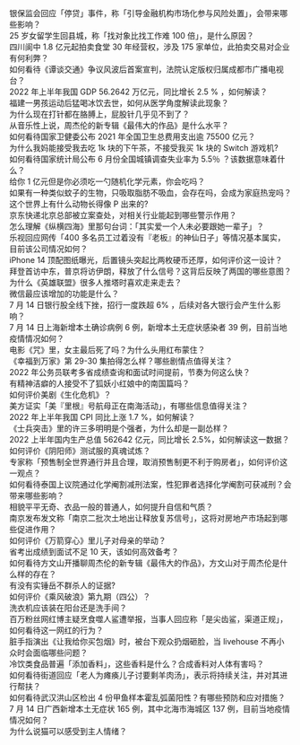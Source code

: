 银保监会回应「停贷」事件，称「引导金融机构市场化参与风险处置」，会带来哪些影响？  
25 岁女留学生回县城，称「找对象比找工作难 100 倍」，是什么原因？  
四川阆中 1.8 亿元起拍卖食堂 30 年经营权，涉及 175 家单位，此拍卖交易对企业有何利弊？  
如何看待《谭谈交通》争议风波后首案宣判，法院认定版权归属成都市广播电视台？  
2022 年上半年我国 GDP 56.2642 万亿元，同比增长 2.5 % ，如何解读？  
福建一男孩运动后猛喝冰饮去世，如何从医学角度解读此现象？  
为什么现在打针都在胳膊上，屁股针几乎见不到了？  
从音乐性上说，周杰伦的新专辑《最伟大的作品》是什么水平？  
如何看待国家卫健委公布 2021 年全国卫生总费用支出逾 75500 亿元？  
为什么我妈能接受我去吃 1k 块的下午茶，不接受我买 1k 块的 Switch 游戏机?  
如何看待国家统计局公布 6 月份全国城镇调查失业率为 5.5％ ？该数据意味着什么？  
给你 1 亿元但是你必须吃一勺随机化学元素，你会吃吗？  
如果有一种类似蚊子的生物，只吸取脂肪不吸血，会存在吗，会成为家庭热宠吗？  
这个世界上有什么动物长得像 P 出来的?  
京东快递北京总部被立案查处，对相关行业能起到哪些警示作用？  
怎么理解《纵横四海》里那句台词：「其实爱一个人未必要跟她一辈子」？  
乐视回应网传「400 多名员工过着没有『老板』的神仙日子」等情况基本属实，目前该公司情况如何？  
iPhone 14 顶配图纸曝光，后置镜头突起比两枚硬币还厚，如何评价这一设计？  
拜登首访中东，普京将访伊朗，释放了什么信号？这背后反映了两国的哪些意图？  
为什么《英雄联盟》很多人推塔时喜欢走来走去？  
微信最应该增加的功能是什么？  
7 月 14 日银行股全线下挫，招行一度跌超 6% ，后续对各大银行会产生什么影响？  
7 月 14 日上海新增本土确诊病例 6 例，新增本土无症状感染者 39 例，目前当地疫情情况如何？  
电影《咒》里，女主最后死了吗？为什么头用红布蒙住？  
《幸福到万家》第 29-30 集拍得怎么样？哪些剧情点值得关注？  
2022 年公务员联考多省成绩查询和面试时间提前，节奏为何这么快？  
有精神洁癖的人接受不了狐妖小红娘中的南国篇吗？  
如何评价美剧《生化危机》？  
美方证实「美『里根』号航母正在南海活动」，有哪些信息值得关注？  
2022 年上半年我国 CPI 同比上涨 1.7 %，如何解读？  
《士兵突击》里的许三多明明是个强者，为什么却是一副怂样？  
2022 上半年国内生产总值 562642 亿元，同比增长 2.5%，如何解读这一数据？  
如何评价《阴阳师》测试服的真魂试炼？  
专家称「预售制全世界通行并且合理，取消预售制更不利于购房者」，如何评价这一观点？  
如何看待泰国上议院通过化学阉割减刑法案，性犯罪者选择化学阉割可获减刑？会带来哪些影响？  
相貌平平无奇、衣品一般的普通人，如何提升自信和气质？  
南京发布发文称「南京二批次土地出让释放复苏信号」，这将对房地产市场起到哪些促进作用？  
如何评价《万箭穿心》里儿子对母亲的举动？  
省考出成绩到面试不足 10 天，该如何高效备考？  
如何看待方文山开播聊周杰伦的新专辑《最伟大的作品》，方文山对于周杰伦是什么样的存在？  
有没有实锤岳不群杀人的证据?  
如何评价《乘风破浪》第九期（四公）？  
洗衣机应该装在阳台还是洗手间？  
百万粉丝网红博主疑烹食噬人鲨遭举报，当事人回应称「是尖齿鲨，渠道正规」，如何看待这一网红的行为？  
脏手指演出《让我给你买包烟》时，被台下观众扔烟砸脸，当 livehouse 不再小众时会面临哪些问题？  
冷饮类食品普遍「添加香料」，这些香料是什么？合成香料对人体有害吗？  
如何看待街道回应「老人为瘫痪儿子讨要剩羊肉汤」，表示将持续关注，并对其进行帮扶？  
如何看待武汉洪山区检出 4 份甲鱼样本霍乱弧菌阳性？有哪些预防和应对措施？  
7 月 14 日广西新增本土无症状 165 例，其中北海市海城区 137 例，目前当地疫情情况如何？  
为什么说猫可以感受到主人情绪？  
